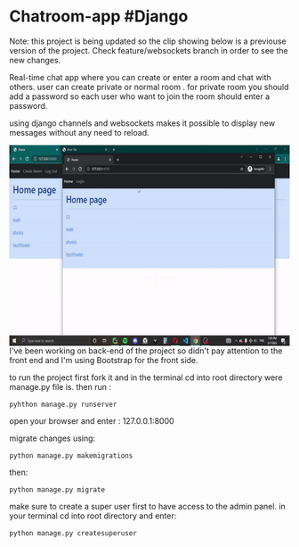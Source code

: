 # Chatroom-app #Django
Note: this project is being updated so the clip showing below is a previouse version of the project. Check feature/websockets branch in order to see the new changes.


Real-time chat app where you can create or enter a room and chat with others.
user can create private or normal room . for private room you should add a password so each user who want to join the room should enter a password.

using django channels and websockets makes it possible to display new messages without any need to reload.

<div style="width:720px;max-width:100%;">
  <p><img align="left" alt="gif" src="https://github.com/RezaJeffrey/Chatroom-app/blob/master/ezgif.com-gif-maker%20(1).gif" width="560" height="360"  frameBorder="0" /></p>
  </div>
  

I've been working on back-end of the project so didn't pay attention to the front end and I'm using Bootstrap for the front side.

to run the project first fork it and in the terminal cd into root directory were manage.py file is. 
then run :
```
pyhthon manage.py runserver
```
open your browser and enter : 127.0.0.1:8000

migrate changes using:
```
python manage.py makemigrations
```
then:
```
python manage.py migrate
```

make sure to create a super user first to have access to the admin panel.
in your terminal cd into root directory and enter:
```
python manage.py createsuperuser
```


  
